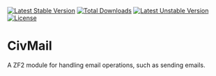 [![Latest Stable Version](https://poser.pugx.org/srayner/civmail/v/stable)](https://packagist.org/packages/srayner/civmail)
[![Total Downloads](https://poser.pugx.org/srayner/civmail/downloads)](https://packagist.org/packages/srayner/civmail)
[![Latest Unstable Version](https://poser.pugx.org/srayner/civmail/v/unstable)](https://packagist.org/packages/srayner/civmail)
[![License](https://poser.pugx.org/srayner/civmail/license)](https://packagist.org/packages/srayner/civmail)

CivMail
=======

A ZF2 module for handling email operations, such as sending emails.
